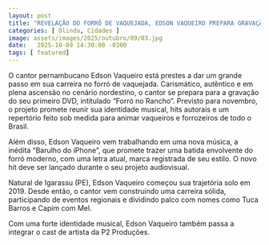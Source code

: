 ```yaml
---
layout: post
title: "REVELAÇÃO DO FORRÓ DE VAQUEJADA, EDSON VAQUEIRO PREPARA GRAVAÇÃO DO PRIMEIRO DVD"
categories: [ Olinda, Cidades ]
image: assets/images/2025/outubro/09/03.jpg
date:   2025-10-09 14:30:00 -0300
tags: [ featured]
---
```

O cantor pernambucano Edson Vaqueiro está prestes a dar um grande passo em sua carreira no forró de vaquejada. Carismático, autêntico e em plena ascensão no cenário nordestino, o cantor se prepara para a gravação do seu primeiro DVD, intitulado “Forró no Rancho”. Previsto para novembro, o projeto promete reunir sua identidade musical, hits autorais e um repertório feito sob medida para animar vaqueiros e forrozeiros de todo o Brasil.

Além disso, Edson Vaqueiro vem trabalhando em uma nova música, a inédita “Barulho do iPhone”, que promete trazer uma batida envolvente do forró moderno, com uma letra atual, marca registrada de seu estilo. O novo hit deve ser lançado durante o seu projeto audiovisual. 

Natural de Igarassu (PE), Edson Vaqueiro começou sua trajetória solo em 2019. Desde então, o cantor vem construindo uma carreira sólida, participando de eventos regionais e dividindo palco com nomes como Tuca Barros e Capim com Mel.

Com uma forte identidade musical, Edson Vaqueiro também passa a integrar o cast de artista da P2 Produções.